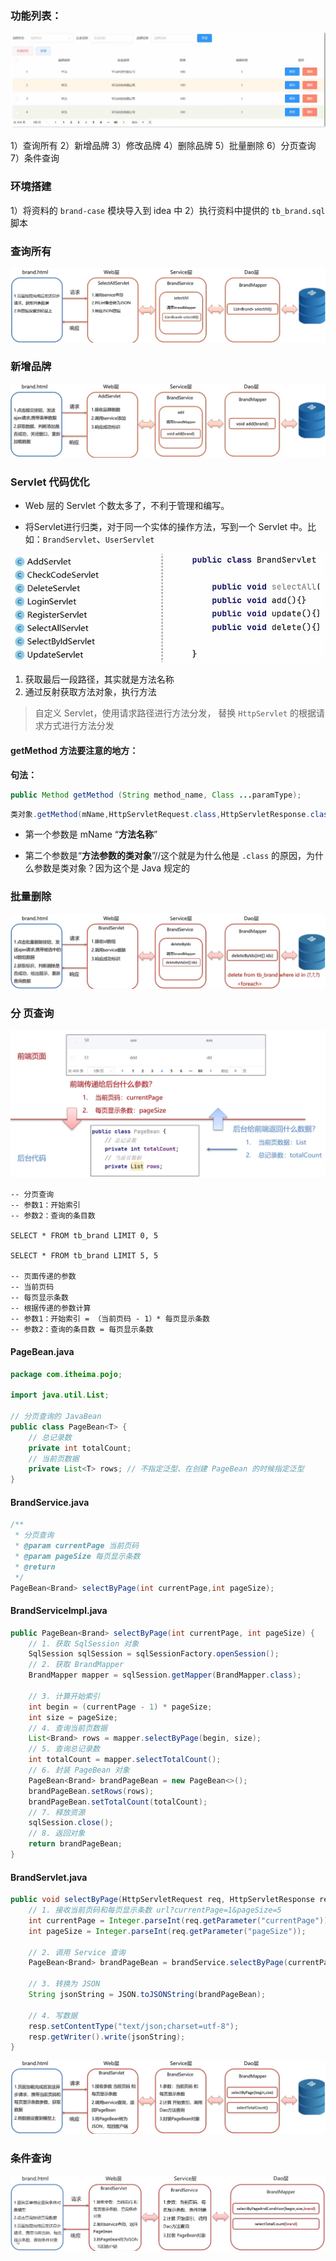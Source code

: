 ### 功能列表：

![image-20221016114852347](img/image-20221016114852347.png)

1）查询所有
2）新增品牌
3）修改品牌
4）删除品牌
5）批量删除
6）分页查询
7）条件查询

### 环境搭建

1）将资料的 `brand-case` 模块导入到 idea  中
2）执行资料中提供的 `tb_brand.sql` 脚本

### 查询所有

![image-20221016150939760](img/image-20221016150939760.png)

### 新增品牌

![image-20221016155113507](img/image-20221016155113507.png)

### Servlet 代码优化

- Web 层的 Servlet 个数太多了，不利于管理和编写。

- 将Servlet进行归类，对于同一个实体的操作方法，写到一个 Servlet 中。比如：`BrandServlet`、`UserServlet`

![image-20221016163649197](img/image-20221016163649197.png)

1. 获取最后一段路径，其实就是方法名称
2. 通过反射获取方法对象，执行方法

> 自定义 Servlet，使用请求路径进行方法分发，
> 替换 `HttpServlet` 的根据请求方式进行方法分发 

#### getMethod 方法要注意的地方：

**句法：**

```java
public Method getMethod (String method_name, Class ...paramType);
```

```java
类对象.getMethod(mName,HttpServletRequest.class,HttpServletResponse.class);
```

- 第一个参数是 mName “**方法名称**”

- 第二个参数是“**方法参数的类对象**”//这个就是为什么他是 `.class` 的原因，为什么参数是类对象？因为这个是 Java 规定的

### 批量删除

![image-20221017104301332](img/image-20221017104301332.png)

### 分 页查询

![image-20221017172017714](img/image-20221017172017714.png)

```mysql
-- 分页查询
-- 参数1：开始索引
-- 参数2：查询的条目数

SELECT * FROM tb_brand LIMIT 0, 5

SELECT * FROM tb_brand LIMIT 5, 5

-- 页面传递的参数
-- 当前页码
-- 每页显示条数
-- 根据传递的参数计算
-- 参数1：开始索引 = （当前页码 - 1）* 每页显示条数
-- 参数2：查询的条目数 = 每页显示条数
```

#### PageBean.java

```java
package com.itheima.pojo;

import java.util.List;

// 分页查询的 JavaBean
public class PageBean<T> {
    // 总记录数
    private int totalCount;
    // 当前页数据
    private List<T> rows; // 不指定泛型、在创建 PageBean 的时候指定泛型
}
```

#### BrandService.java

```java
/**
 * 分页查询
 * @param currentPage 当前页码
 * @param pageSize 每页显示条数
 * @return
 */
PageBean<Brand> selectByPage(int currentPage,int pageSize);
```

#### BrandServiceImpl.java

```java
public PageBean<Brand> selectByPage(int currentPage, int pageSize) {
    // 1. 获取 SqlSession 对象
    SqlSession sqlSession = sqlSessionFactory.openSession();
    // 2. 获取 BrandMapper
    BrandMapper mapper = sqlSession.getMapper(BrandMapper.class);

    // 3. 计算开始索引
    int begin = (currentPage - 1) * pageSize;
    int size = pageSize;
    // 4. 查询当前页数据
    List<Brand> rows = mapper.selectByPage(begin, size);
    // 5. 查询总记录数
    int totalCount = mapper.selectTotalCount();
    // 6. 封装 PageBean 对象
    PageBean<Brand> brandPageBean = new PageBean<>();
    brandPageBean.setRows(rows);
    brandPageBean.setTotalCount(totalCount);
    // 7. 释放资源
    sqlSession.close();
    // 8. 返回对象
    return brandPageBean;
}
```

#### BrandServlet.java

```java
public void selectByPage(HttpServletRequest req, HttpServletResponse resp) throws IOException {
    // 1. 接收当前页码和每页显示条数 url?currentPage=1&pageSize=5
    int currentPage = Integer.parseInt(req.getParameter("currentPage"));
    int pageSize = Integer.parseInt(req.getParameter("pageSize"));

    // 2. 调用 Service 查询
    PageBean<Brand> brandPageBean = brandService.selectByPage(currentPage, pageSize);

    // 3. 转换为 JSON
    String jsonString = JSON.toJSONString(brandPageBean);

    // 4. 写数据
    resp.setContentType("text/json;charset=utf-8");
    resp.getWriter().write(jsonString);
}
```

![image-20221017185351162](img/image-20221017185351162.png)

### 条件查询

![image-20221019184319990](img/image-20221019184319990.png)